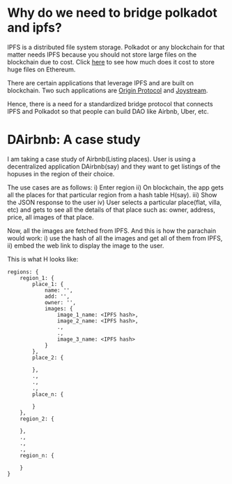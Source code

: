 # Why do we need to bridge polkadot and ipfs?
IPFS is a distributed file system storage. Polkadot or any blockchain for that matter needs IPFS because you should not store large files on the blockchain due to cost. Click [here](https://itnext.io/build-a-simple-ethereum-interplanetary-file-system-ipfs-react-js-dapp-23ff4914ce4e) to see how much does it cost to store huge files on Ethereum.

There are certain applications that leverage IPFS and are built on blockchain. Two such applications are [Origin Protocol](https://www.originprotocol.com/en) and [Joystream](https://www.joystream.org/).

Hence, there is a need for a standardized bridge protocol that connects IPFS and Polkadot so that people can build DAO like Airbnb, Uber, etc.

# DAirbnb: A case study
I am taking a case study of Airbnb(Listing places). User is using a decentralized application DAirbnb(say) and they want to get listings of the hopuses in the region of their choice.

The use cases are as follows:
i) Enter region
ii) On blockchain, the app gets all the places for that particular region from a hash table H(say).
iii) Show the JSON response to the user
iv) User selects a particular place(flat, villa, etc) and gets to see all the details of that place such as: owner, address, price, all images of that place.

Now, all the images are fetched from IPFS. And this is how the parachain would work:
i) use the hash of all the images and get all of them from IPFS,
ii) embed the web link to display the image to the user.


This is what H looks like:
```
regions: {
    region_1: {
        place_1: {
            name: '',
            add: '',
            owner: '',
            images: {
                image_1_name: <IPFS hash>,
                image_2_name: <IPFS hash>,
                .,
                .,
                image_3_name: <IPFS hash>
            }
        },
        place_2: {

        },
        .,
        .,
        .,
        place_n: {

        }
    },
    region_2: {

    },
    .,
    .,
    .,
    region_n: {

    }
}
```